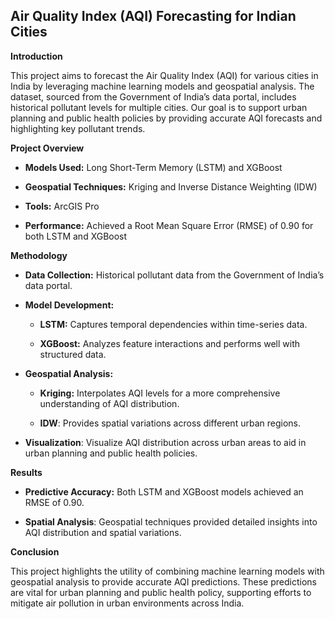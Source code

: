 ****Air Quality Index (AQI) Forecasting for Indian Cities****
-------------------------------------------------------------

**Introduction**

This project aims to forecast the Air Quality Index (AQI) for various cities in India by leveraging machine learning models and geospatial analysis. The dataset, sourced from the Government of India’s data portal, includes historical pollutant levels for multiple cities. Our goal is to support urban planning and public health policies by providing accurate AQI forecasts and highlighting key pollutant trends.

**Project Overview**
- **Models Used:** Long Short-Term Memory (LSTM) and XGBoost

- **Geospatial Techniques:** Kriging and Inverse Distance Weighting (IDW)

- **Tools:** ArcGIS Pro

- **Performance:** Achieved a Root Mean Square Error (RMSE) of 0.90 for both LSTM and XGBoost

**Methodology**
- **Data Collection:** Historical pollutant data from the Government of India’s data portal.

- **Model Development:**

  - **LSTM:** Captures temporal dependencies within time-series data.

  - **XGBoost:** Analyzes feature interactions and performs well with structured data.

- **Geospatial Analysis:**

  - **Kriging:** Interpolates AQI levels for a more comprehensive understanding of AQI distribution.

  - **IDW**: Provides spatial variations across different urban regions.

- **Visualization**: Visualize AQI distribution across urban areas to aid in urban planning and public health policies.

**Results**
 - **Predictive Accuracy:** Both LSTM and XGBoost models achieved an RMSE of 0.90.

- **Spatial Analysis**: Geospatial techniques provided detailed insights into AQI distribution and spatial variations.

**Conclusion**

This project highlights the utility of combining machine learning models with geospatial analysis to provide accurate AQI predictions. 
These predictions are vital for urban planning and public health policy, supporting efforts to mitigate air pollution in urban environments across India.
